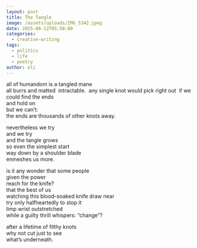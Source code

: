 ```yaml
---
layout: post
title: The Tangle
image: /assets/uploads/IMG_5342.jpeg
date: 2025-08-12T05:58:00
categories:
  - creative-writing
tags:
  - politics
  - life
  - poetry
author: eli
---
```

all of humandom is a tangled mane  
all burrs and matted  
intractable.  
any single knot would pick right out  
if we could find the ends  
and hold on  
but we can’t:  
the ends are thousands of other knots away.  

nevertheless we try  
and we try  
and the tangle grows   
so even the simplest start  
way down by a shoulder blade   
enmeshes us more.   

is it any wonder that some people  
given the power  
reach for the knife?  
that the best of us  
watching this blood-soaked knife draw near  
try only halfheartedly to stop it  
limp wrist outstretched  
while a guilty thrill whispers: “change”?  

after a lifetime of filthy knots  
why not cut just to see  
what’s underneath.
